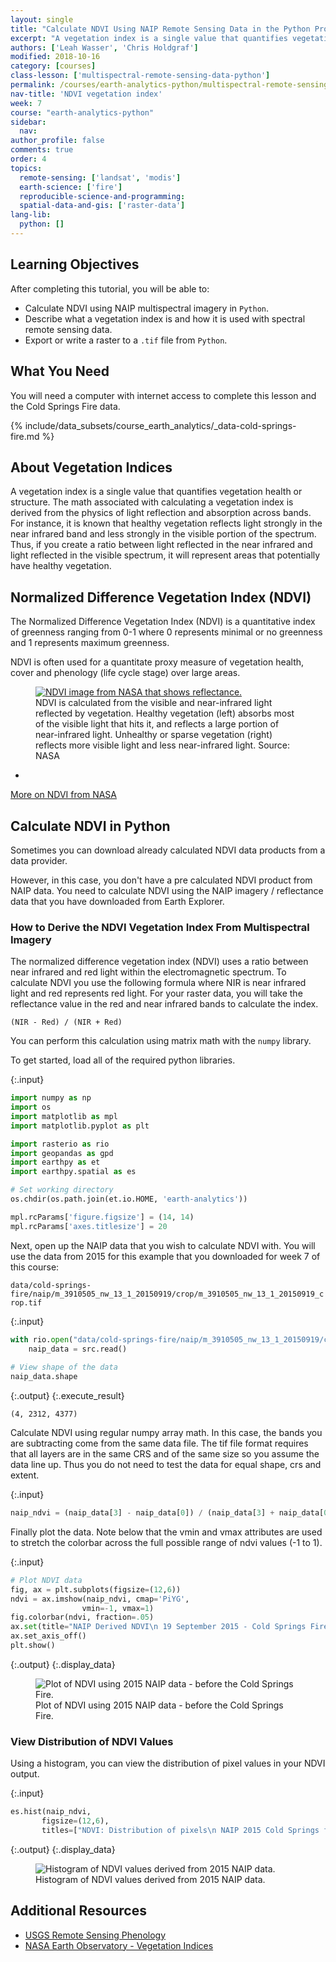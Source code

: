 ```yaml
---
layout: single
title: "Calculate NDVI Using NAIP Remote Sensing Data in the Python Programming Language"
excerpt: "A vegetation index is a single value that quantifies vegetation health or structure. Learn how to calculate the NDVI vegetation index using NAIP data in Python."
authors: ['Leah Wasser', 'Chris Holdgraf']
modified: 2018-10-16
category: [courses]
class-lesson: ['multispectral-remote-sensing-data-python']
permalink: /courses/earth-analytics-python/multispectral-remote-sensing-in-python/vegetation-indices-NDVI-in-python/
nav-title: 'NDVI vegetation index'
week: 7
course: "earth-analytics-python"
sidebar:
  nav:
author_profile: false
comments: true
order: 4
topics:
  remote-sensing: ['landsat', 'modis']
  earth-science: ['fire']
  reproducible-science-and-programming:
  spatial-data-and-gis: ['raster-data']
lang-lib:
  python: []
---
```


<div class='notice--success' markdown="1">

## <i class="fa fa-graduation-cap" aria-hidden="true"></i> Learning Objectives

After completing this tutorial, you will be able to:

* Calculate NDVI using NAIP multispectral imagery in `Python`.
* Describe what a vegetation index is and how it is used with spectral remote sensing data.
* Export or write a raster to a `.tif` file from `Python`.

## <i class="fa fa-check-square-o fa-2" aria-hidden="true"></i> What You Need

You will need a computer with internet access to complete this lesson and the Cold Springs Fire
data.

{% include/data_subsets/course_earth_analytics/_data-cold-springs-fire.md %}
</div>

## About Vegetation Indices

A vegetation index is a single value that quantifies vegetation health or structure.
The math associated with calculating a vegetation index is derived from the physics
of light reflection and absorption across bands. For instance, it is known that
healthy vegetation reflects light strongly in the near infrared band and less strongly
in the visible portion of the spectrum. Thus, if you create a ratio between light
reflected in the near infrared and light reflected in the visible spectrum, it
will represent areas that potentially have healthy vegetation.


## Normalized Difference Vegetation Index (NDVI)

The Normalized Difference Vegetation Index (NDVI) is a quantitative index of
greenness ranging from 0-1 where 0 represents minimal or no greenness and 1
represents maximum greenness.

NDVI is often used for a quantitate proxy measure of vegetation health, cover
and phenology (life cycle stage) over large areas.

<figure>
 <a href="{{ site.url }}/images/courses/earth-analytics/remote-sensing/nasa-earth-observatory-ndvi-diagram.jpg">
 <img src="{{ site.url }}/images/courses/earth-analytics/remote-sensing/nasa-earth-observatory-ndvi-diagram.jpg" alt="NDVI image from NASA that shows reflectance."></a>
    <figcaption>NDVI is calculated from the visible and near-infrared light
    reflected by vegetation. Healthy vegetation (left) absorbs most of the
    visible light that hits it, and reflects a large portion of
    near-infrared light. Unhealthy or sparse vegetation (right) reflects more
    visible light and less near-infrared light. Source: NASA
    </figcaption>
</figure>

* <a href="http://earthobservatory.nasa.gov/Features/MeasuringVegetation/measuring_vegetation_2.php" target="_blank">
More on NDVI from NASA</a>

## Calculate NDVI in Python

Sometimes you can download already calculated NDVI data products from a data provider. 

However, in this case, you don't have a pre calculated NDVI product from NAIP data. You need to calculate NDVI using the NAIP imagery / reflectance data that you have downloaded from Earth Explorer.

### How to Derive the NDVI Vegetation Index From Multispectral Imagery

The normalized difference vegetation index (NDVI) uses a ratio between near infrared
and red light within the electromagnetic spectrum. To calculate NDVI you use the
following formula where NIR is near infrared light and
red represents red light. For your raster data, you will take the reflectance value
in the red and near infrared bands to calculate the index.

`(NIR - Red) / (NIR + Red)`

You can perform this calculation using matrix math with the `numpy` library.

To get started, load all of the required python libraries. 

{:.input}
```python
import numpy as np
import os
import matplotlib as mpl
import matplotlib.pyplot as plt

import rasterio as rio
import geopandas as gpd
import earthpy as et
import earthpy.spatial as es

# Set working directory 
os.chdir(os.path.join(et.io.HOME, 'earth-analytics'))

mpl.rcParams['figure.figsize'] = (14, 14)
mpl.rcParams['axes.titlesize'] = 20
```

Next, open up the NAIP data that you wish to calculate NDVI with. You will use the data from 2015 for this example that you downloaded for week 7 of this course:

`data/cold-springs-fire/naip/m_3910505_nw_13_1_20150919/crop/m_3910505_nw_13_1_20150919_crop.tif`

{:.input}
```python
with rio.open("data/cold-springs-fire/naip/m_3910505_nw_13_1_20150919/crop/m_3910505_nw_13_1_20150919_crop.tif") as src:
    naip_data = src.read()
    
# View shape of the data
naip_data.shape
```

{:.output}
{:.execute_result}



    (4, 2312, 4377)





Calculate NDVI using regular numpy array math. In this case, the bands you are subtracting come from the same data file. The tif file format requires that all layers are in the same CRS and of the same size so you assume the data line up. Thus you do not need to test the data for equal shape, crs and extent.

{:.input}
```python
naip_ndvi = (naip_data[3] - naip_data[0]) / (naip_data[3] + naip_data[0])
```

Finally plot the data. Note below that the vmin and vmax attributes are used to stretch the colorbar across the full possible range of ndvi values (-1 to 1).

{:.input}
```python
# Plot NDVI data
fig, ax = plt.subplots(figsize=(12,6))
ndvi = ax.imshow(naip_ndvi, cmap='PiYG',
                vmin=-1, vmax=1)
fig.colorbar(ndvi, fraction=.05)
ax.set(title="NAIP Derived NDVI\n 19 September 2015 - Cold Springs Fire, Colorado")
ax.set_axis_off()
plt.show()
```

{:.output}
{:.display_data}

<figure>

<img src = "{{ site.url }}//images/courses/earth-analytics-python/07-multispectral-remote-sensing-in-python/01-multi-spectral-remote-sensing-python/2018-04-14-multispectral04-create-ndvi-with-naip-data-python_9_0.png" alt = "Plot of NDVI using 2015 NAIP data - before the Cold Springs Fire.">
<figcaption>Plot of NDVI using 2015 NAIP data - before the Cold Springs Fire.</figcaption>

</figure>




### View Distribution of NDVI Values

Using a histogram, you can view the distribution of pixel values in your NDVI output.

{:.input}
```python
es.hist(naip_ndvi,
       figsize=(12,6),
       titles=["NDVI: Distribution of pixels\n NAIP 2015 Cold Springs fire site"])
```

{:.output}
{:.display_data}

<figure>

<img src = "{{ site.url }}//images/courses/earth-analytics-python/07-multispectral-remote-sensing-in-python/01-multi-spectral-remote-sensing-python/2018-04-14-multispectral04-create-ndvi-with-naip-data-python_11_0.png" alt = "Histogram of NDVI values derived from 2015 NAIP data.">
<figcaption>Histogram of NDVI values derived from 2015 NAIP data.</figcaption>

</figure>




<div class="notice--info" markdown="1">

## Additional Resources

* <a href="https://phenology.cr.usgs.gov/ndvi_foundation.php" target="_blank">USGS Remote Sensing Phenology</a>
* <a href="http://earthobservatory.nasa.gov/Features/MeasuringVegetation/measuring_vegetation_2.php" target="_blank">NASA Earth Observatory - Vegetation Indices</a>

</div>
